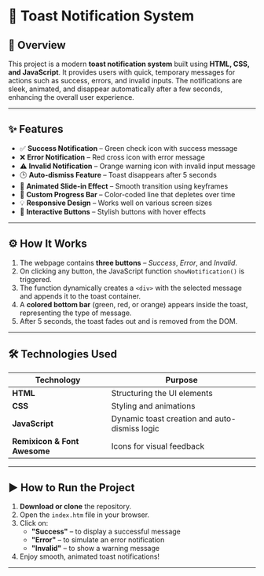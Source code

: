  

# 🚀 Toast Notification System

## 📄 Overview
This project is a modern **toast notification system** built using **HTML, CSS, and JavaScript**. It provides users with quick, temporary messages for actions such as success, errors, and invalid inputs. The notifications are sleek, animated, and disappear automatically after a few seconds, enhancing the overall user experience.

---

## ✨ Features
- ✅ **Success Notification** – Green check icon with success message  
- ❌ **Error Notification** – Red cross icon with error message  
- ⚠️ **Invalid Notification** – Orange warning icon with invalid input message  
- 🕒 **Auto-dismiss Feature** – Toast disappears after 5 seconds  
- 🧩 **Animated Slide-in Effect** – Smooth transition using keyframes  
- 🎨 **Custom Progress Bar** – Color-coded line that depletes over time  
- 💡 **Responsive Design** – Works well on various screen sizes  
- 🔘 **Interactive Buttons** – Stylish buttons with hover effects  

---

## ⚙️ How It Works
1. The webpage contains **three buttons** – *Success*, *Error*, and *Invalid*.
2. On clicking any button, the JavaScript function `showNotification()` is triggered.
3. The function dynamically creates a `<div>` with the selected message and appends it to the toast container.
4. A **colored bottom bar** (green, red, or orange) appears inside the toast, representing the type of message.
5. After 5 seconds, the toast fades out and is removed from the DOM.

---

## 🛠 Technologies Used
| Technology | Purpose |
|------------|---------|
| **HTML**   | Structuring the UI elements |
| **CSS**    | Styling and animations |
| **JavaScript** | Dynamic toast creation and auto-dismiss logic |
| **Remixicon & Font Awesome** | Icons for visual feedback |

---

## ▶️ How to Run the Project
1. **Download or clone** the repository.
2. Open the `index.htm` file in your browser.
3. Click on:
   - **"Success"** – to display a successful message
   - **"Error"** – to simulate an error notification
   - **"Invalid"** – to show a warning message
4. Enjoy smooth, animated toast notifications!

---

